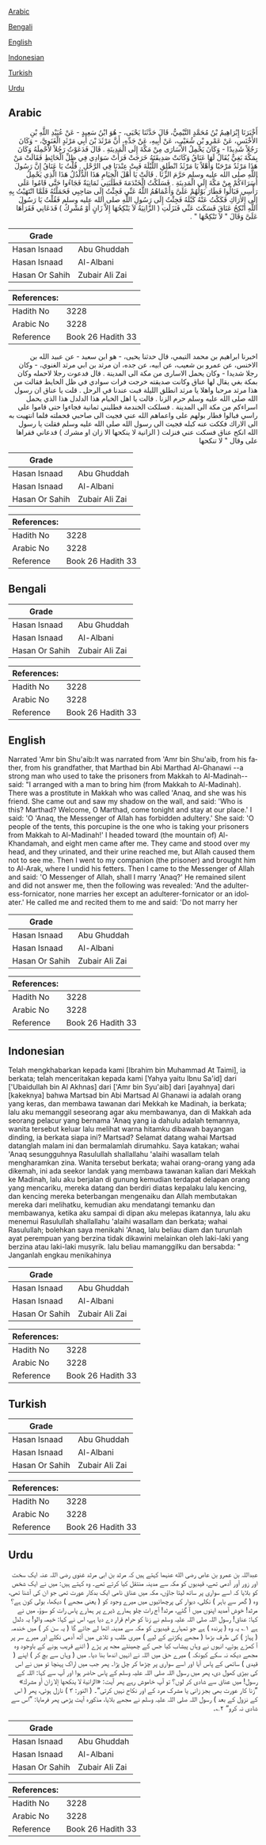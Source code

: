 [Arabic](#arabic)

[Bengali](#bengali)

[English](#english)

[Indonesian](#indonesian)

[Turkish](#turkish)

[Urdu](#urdu)

## Arabic


<div dir="rtl" lang="ar" style={{fontSize:'larger',backgroundColor:'#f8f9fa',padding:20}}>
أَخْبَرَنَا إِبْرَاهِيمُ بْنُ مُحَمَّدٍ التَّيْمِيُّ، قَالَ حَدَّثَنَا يَحْيَى، - هُوَ ابْنُ سَعِيدٍ - عَنْ عُبَيْدِ اللَّهِ بْنِ الأَخْنَسِ، عَنْ عَمْرِو بْنِ شُعَيْبٍ، عَنْ أَبِيهِ، عَنْ جَدِّهِ، أَنَّ مَرْثَدَ بْنَ أَبِي مَرْثَدٍ الْغَنَوِيَّ، - وَكَانَ رَجُلاً شَدِيدًا - وَكَانَ يَحْمِلُ الأُسَارَى مِنْ مَكَّةَ إِلَى الْمَدِينَةِ ‏.‏ قَالَ فَدَعَوْتُ رَجُلاً لأَحْمِلَهُ وَكَانَ بِمَكَّةَ بَغِيٌّ يُقَالُ لَهَا عَنَاقُ وَكَانَتْ صَدِيقَتَهُ خَرَجَتْ فَرَأَتْ سَوَادِي فِي ظِلِّ الْحَائِطِ فَقَالَتْ مَنْ هَذَا مَرْثَدٌ مَرْحَبًا وَأَهْلاً يَا مَرْثَدُ انْطَلِقِ اللَّيْلَةَ فَبِتْ عِنْدَنَا فِي الرَّحْلِ ‏.‏ قُلْتُ يَا عَنَاقُ إِنَّ رَسُولَ اللَّهِ صلى الله عليه وسلم حَرَّمَ الزِّنَا ‏.‏ قَالَتْ يَا أَهْلَ الْخِيَامِ هَذَا الدُّلْدُلُ هَذَا الَّذِي يَحْمِلُ أُسَرَاءَكُمْ مِنْ مَكَّةَ إِلَى الْمَدِينَةِ ‏.‏ فَسَلَكْتُ الْخَنْدَمَةَ فَطَلَبَنِي ثَمَانِيَةٌ فَجَاءُوا حَتَّى قَامُوا عَلَى رَأْسِي فَبَالُوا فَطَارَ بَوْلُهُمْ عَلَىَّ وَأَعْمَاهُمُ اللَّهُ عَنِّي فَجِئْتُ إِلَى صَاحِبِي فَحَمَلْتُهُ فَلَمَّا انْتَهَيْتُ بِهِ إِلَى الأَرَاكِ فَكَكْتُ عَنْهُ كَبْلَهُ فَجِئْتُ إِلَى رَسُولِ اللَّهِ صلى الله عليه وسلم فَقُلْتُ يَا رَسُولَ اللَّهِ أَنْكِحُ عَنَاقَ فَسَكَتَ عَنِّي فَنَزَلَتِ ‏(‏ الزَّانِيَةُ لاَ يَنْكِحُهَا إِلاَّ زَانٍ أَوْ مُشْرِكٌ ‏)‏ فَدَعَانِي فَقَرَأَهَا عَلَىَّ وَقَالَ ‏"‏ لاَ تَنْكِحْهَا ‏"‏ ‏.‏
</div>
<div style={{backgroundColor:'#f8f9fa',padding:20, marginBottom: 10}}><table> <thead> <tr> <th>Grade</th> <th></th> </tr> </thead> <tbody> <tr><td>Hasan Isnaad</td><td>Abu Ghuddah</td></tr><tr><td>Hasan Isnaad</td><td>Al-Albani</td></tr><tr><td>Hasan Or Sahih</td><td>Zubair Ali Zai</td></tr></tbody></table><table> <thead> <tr> <th>References:</th> <th></th> </tr> </thead> <tbody><tr><td>Hadith No</td><td>3228</td></tr><tr><td>Arabic No</td><td>3228</td></tr><tr><td>Reference</td><td>Book 26 Hadith 33</td></tr></tbody></table></div>


<div dir="rtl" lang="ar" style={{fontSize:'larger',backgroundColor:'#f8f9fa',padding:20}}>
اخبرنا ابراهيم بن محمد التيمي، قال حدثنا يحيى، - هو ابن سعيد - عن عبيد الله بن الاخنس، عن عمرو بن شعيب، عن ابيه، عن جده، ان مرثد بن ابي مرثد الغنوي، - وكان رجلا شديدا - وكان يحمل الاسارى من مكة الى المدينة . قال فدعوت رجلا لاحمله وكان بمكة بغي يقال لها عناق وكانت صديقته خرجت فرات سوادي في ظل الحايط فقالت من هذا مرثد مرحبا واهلا يا مرثد انطلق الليلة فبت عندنا في الرحل . قلت يا عناق ان رسول الله صلى الله عليه وسلم حرم الزنا . قالت يا اهل الخيام هذا الدلدل هذا الذي يحمل اسراءكم من مكة الى المدينة . فسلكت الخندمة فطلبني ثمانية فجاءوا حتى قاموا على راسي فبالوا فطار بولهم على واعماهم الله عني فجيت الى صاحبي فحملته فلما انتهيت به الى الاراك فككت عنه كبله فجيت الى رسول الله صلى الله عليه وسلم فقلت يا رسول الله انكح عناق فسكت عني فنزلت ( الزانية لا ينكحها الا زان او مشرك ) فدعاني فقراها على وقال " لا تنكحها
</div>
<div style={{backgroundColor:'#f8f9fa',padding:20, marginBottom: 10}}><table> <thead> <tr> <th>Grade</th> <th></th> </tr> </thead> <tbody> <tr><td>Hasan Isnaad</td><td>Abu Ghuddah</td></tr><tr><td>Hasan Isnaad</td><td>Al-Albani</td></tr><tr><td>Hasan Or Sahih</td><td>Zubair Ali Zai</td></tr></tbody></table><table> <thead> <tr> <th>References:</th> <th></th> </tr> </thead> <tbody><tr><td>Hadith No</td><td>3228</td></tr><tr><td>Arabic No</td><td>3228</td></tr><tr><td>Reference</td><td>Book 26 Hadith 33</td></tr></tbody></table></div>

## Bengali


<div dir="ltr" lang="bn" style={{fontSize:'larger',backgroundColor:'#f8f9fa',padding:20}}>

</div>
<div style={{backgroundColor:'#f8f9fa',padding:20, marginBottom: 10}}><table> <thead> <tr> <th>Grade</th> <th></th> </tr> </thead> <tbody> <tr><td>Hasan Isnaad</td><td>Abu Ghuddah</td></tr><tr><td>Hasan Isnaad</td><td>Al-Albani</td></tr><tr><td>Hasan Or Sahih</td><td>Zubair Ali Zai</td></tr></tbody></table><table> <thead> <tr> <th>References:</th> <th></th> </tr> </thead> <tbody><tr><td>Hadith No</td><td>3228</td></tr><tr><td>Arabic No</td><td>3228</td></tr><tr><td>Reference</td><td>Book 26 Hadith 33</td></tr></tbody></table></div>

## English


<div dir="ltr" lang="en" style={{fontSize:'larger',backgroundColor:'#f8f9fa',padding:20}}>
Narrated 'Amr bin Shu'aib:It was narrated from 'Amr bin Shu'aib, from his father, from his grandfather, that Marthad bin Abi Marthad Al-Ghanawi --a strong man who used to take the prisoners from Makkah to Al-Madinah-- said: "I arranged with a man to bring him (from Makkah to Al-Madinah). There was a prostitute in Makkah who was called 'Anaq, and she was his friend. She came out and saw my shadow on the wall, and said: 'Who is this? Marthad? Welcome, O Marthad, come tonight and stay at our place.' I said: 'O 'Anaq, the Messenger of Allah has forbidden adultery.' She said: 'O people of the tents, this porcupine is the one who is taking your prisoners from Makkah to Al-Madinah!' I headed toward (the mountain of) Al-Khandamah, and eight men came after me. They came and stood over my head, and they urinated, and their urine reached me, but Allah caused them not to see me. Then I went to my companion (the prisoner) and brought him to Al-Arak, where I undid his fetters. Then I came to the Messenger of Allah and said: 'O Messenger of Allah, shall I marry 'Anaq?' He remained silent and did not answer me, then the following was revealed: 'And the adulteress-fornicator, none marries her except an adulterer-fornicator or an idolater.' He called me and recited them to me and said: 'Do not marry her
</div>
<div style={{backgroundColor:'#f8f9fa',padding:20, marginBottom: 10}}><table> <thead> <tr> <th>Grade</th> <th></th> </tr> </thead> <tbody> <tr><td>Hasan Isnaad</td><td>Abu Ghuddah</td></tr><tr><td>Hasan Isnaad</td><td>Al-Albani</td></tr><tr><td>Hasan Or Sahih</td><td>Zubair Ali Zai</td></tr></tbody></table><table> <thead> <tr> <th>References:</th> <th></th> </tr> </thead> <tbody><tr><td>Hadith No</td><td>3228</td></tr><tr><td>Arabic No</td><td>3228</td></tr><tr><td>Reference</td><td>Book 26 Hadith 33</td></tr></tbody></table></div>

## Indonesian


<div dir="ltr" lang="id" style={{fontSize:'larger',backgroundColor:'#f8f9fa',padding:20}}>
Telah mengkhabarkan kepada kami [Ibrahim bin Muhammad At Taimi], ia berkata; telah menceritakan kepada kami [Yahya yaitu Ibnu Sa'id] dari ['Ubaidullah bin Al Akhnas] dari ['Amr bin Syu'aib] dari [ayahnya] dari [kakeknya] bahwa Martsad bin Abi Martsad Al Ghanawi ia adalah orang yang keras, dan membawa tawanan dari Mekkah ke Madinah, ia berkata; lalu aku memanggil seseorang agar aku membawanya, dan di Makkah ada seorang pelacur yang bernama 'Anaq yang ia dahulu adalah temannya, wanita tersebut keluar lalu melihat warna hitamku dibawah bayangan dinding, ia berkata siapa ini? Martsad? Selamat datang wahai Martsad datanglah malam ini dan bermalamlah dirumahku. Saya katakan; wahai 'Anaq sesungguhnya Rasulullah shallallahu 'alaihi wasallam telah mengharamkan zina. Wanita tersebut berkata; wahai orang-orang yang ada dikemah, ini ada seekor landak yang membawa tawanan kalian dari Mekkah ke Madinah, lalu aku berjalan di gunung kemudian terdapat delapan orang yang mencariku, mereka datang dan berdiri diatas kepalaku lalu kencing, dan kencing mereka beterbangan mengenaiku dan Allah membutakan mereka dari melihatku, kemudian aku mendatangi temanku dan membawanya, ketika aku sampai di dipan aku melepas ikatannya, lalu aku menemui Rasulullah shallallahu 'alaihi wasallam dan berkata; wahai Rasulullah; bolehkan saya menikahi 'Anaq, lalu beliau diam dan turunlah ayat perempuan yang berzina tidak dikawini melainkan oleh laki-laki yang berzina atau laki-laki musyrik. lalu beliau mamanggilku dan bersabda: " Janganlah engkau menikahinya
</div>
<div style={{backgroundColor:'#f8f9fa',padding:20, marginBottom: 10}}><table> <thead> <tr> <th>Grade</th> <th></th> </tr> </thead> <tbody> <tr><td>Hasan Isnaad</td><td>Abu Ghuddah</td></tr><tr><td>Hasan Isnaad</td><td>Al-Albani</td></tr><tr><td>Hasan Or Sahih</td><td>Zubair Ali Zai</td></tr></tbody></table><table> <thead> <tr> <th>References:</th> <th></th> </tr> </thead> <tbody><tr><td>Hadith No</td><td>3228</td></tr><tr><td>Arabic No</td><td>3228</td></tr><tr><td>Reference</td><td>Book 26 Hadith 33</td></tr></tbody></table></div>

## Turkish


<div dir="ltr" lang="tr" style={{fontSize:'larger',backgroundColor:'#f8f9fa',padding:20}}>

</div>
<div style={{backgroundColor:'#f8f9fa',padding:20, marginBottom: 10}}><table> <thead> <tr> <th>Grade</th> <th></th> </tr> </thead> <tbody> <tr><td>Hasan Isnaad</td><td>Abu Ghuddah</td></tr><tr><td>Hasan Isnaad</td><td>Al-Albani</td></tr><tr><td>Hasan Or Sahih</td><td>Zubair Ali Zai</td></tr></tbody></table><table> <thead> <tr> <th>References:</th> <th></th> </tr> </thead> <tbody><tr><td>Hadith No</td><td>3228</td></tr><tr><td>Arabic No</td><td>3228</td></tr><tr><td>Reference</td><td>Book 26 Hadith 33</td></tr></tbody></table></div>

## Urdu


<div dir="rtl" lang="ur" style={{fontSize:'larger',backgroundColor:'#f8f9fa',padding:20}}>
عبداللہ بن عمرو بن عاص رضی الله عنہما کہتے ہیں کہ مرثد بن ابی مرثد غنوی رضی اللہ عنہ ایک سخت اور زور آور آدمی تھے، قیدیوں کو مکہ سے مدینہ منتقل کیا کرتے تھے۔ وہ کہتے ہیں: میں نے ایک شخص کو بلایا کہ اسے سواری پر ساتھ لیتا جاؤں، مکہ میں عناق نامی ایک بدکار عورت تھی جو ان کی آشنا تھی، وہ ( گھر سے باہر ) نکلی، دیوار کی پرچھائیوں میں میرے وجود کو ( یعنی مجھے ) دیکھا، بولی کون ہے؟ مرثد! خوش آمدید اپنوں میں آ گئے، مرثد! آج رات چلو ہمارے ڈیرے پر ہمارے پاس رات کو سوؤ، میں نے کہا: عناق! رسول اللہ صلی اللہ علیہ وسلم نے زنا کو حرام قرار دے دیا ہے، اس نے کہا: خیمہ والو! یہ دلدل ہے ۱؎ یہ وہ ( پرندہ ) ہے جو تمہارے قیدیوں کو مکہ سے مدینہ اٹھا لے جائے گا ( یہ سن کر ) میں خندمہ ( پہاڑ ) کی طرف بڑھا ( مجھے پکڑنے کے لیے ) میری طلب و تلاش میں آٹھ آدمی نکلے اور میرے سر پر آ کھڑے ہوئے، انہوں نے وہاں پیشاب کیا جس کے چھینٹے مجھ پر پڑے ( اتنے قریب ہونے کے باوجود وہ مجھے دیکھ نہ سکے کیونکہ ) میرے حق میں اللہ نے انہیں اندھا بنا دیا۔ میں ( وہاں سے بچ کر ) اپنے ( قیدی ) ساتھی کے پاس آیا اور اسے سواری پر چڑھا کر چل پڑا۔ پھر جب میں اراک پہنچا تو میں نے اس کی بیڑی کھول دی، پھر میں رسول اللہ صلی اللہ علیہ وسلم کے پاس حاضر ہوا اور آپ سے کہا: اللہ کے رسول! میں عناق سے شادی کر لوں؟ تو آپ خاموش رہے پھر آیت: «الزانية لا ينكحها إلا زان أو مشرك» ”زنا کار عورت بھی بجز زانی یا مشرک مرد کے اور نکاح نہیں کرتی“۔ ( النور: ۳ ) نازل ہوئی، پھر ( اس کے نزول کے بعد ) رسول اللہ صلی اللہ علیہ وسلم نے مجھے بلایا، مذکورہ آیت پڑھی پھر فرمایا: ”اس سے شادی نہ کرو“ ۲؎۔
</div>
<div style={{backgroundColor:'#f8f9fa',padding:20, marginBottom: 10}}><table> <thead> <tr> <th>Grade</th> <th></th> </tr> </thead> <tbody> <tr><td>Hasan Isnaad</td><td>Abu Ghuddah</td></tr><tr><td>Hasan Isnaad</td><td>Al-Albani</td></tr><tr><td>Hasan Or Sahih</td><td>Zubair Ali Zai</td></tr></tbody></table><table> <thead> <tr> <th>References:</th> <th></th> </tr> </thead> <tbody><tr><td>Hadith No</td><td>3228</td></tr><tr><td>Arabic No</td><td>3228</td></tr><tr><td>Reference</td><td>Book 26 Hadith 33</td></tr></tbody></table></div>
